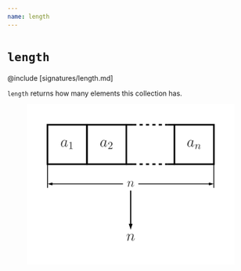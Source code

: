 ```yaml
---
name: length
---
```


# `length`

@include [signatures/length.md]

`length` returns how many elements this collection has.

<figure class="diagram">
  <img src="images/length.svg" alt="length function">
  <!-- <figcaption class="diagram-desc"></figcaption> -->
</figure>
